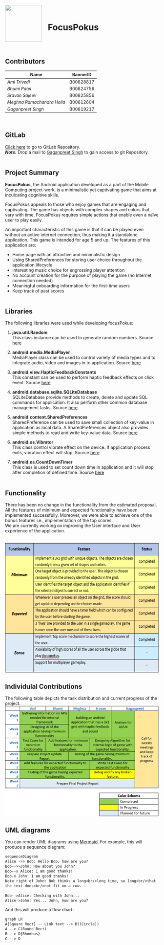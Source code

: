 <img align="left" width="120" height="120" src="https://lh3.googleusercontent.com/V5baaVxMdRdwVQA84teFeqqF3NO22-81R-o7xqEL3MkxJuvtbHMl4LPWEuXHat8PZj1Hp5ce0va7Uw">

<br />

# &nbsp;&nbsp;&nbsp;**FocusPokus**
<br /><br />
  
## Contributors
|Name|BannerID |
|--|--|
| *Ami Trivedi* | B00828817 |
| *Bhumi Patel* | B00824756 |
| *Sravan Sajeev* | B00825856 |
| *Meghna Ramachandra Holla* | B00812604  |
| *Gaganpreet Singh* | B00819217|
<br />

## GitLab
[Click here](https://git.cs.dal.ca/singh1/focuspokus.git) to go to GitLab Repository.<br />
***Note:*** Drop a mail to [Gaganpreet Singh](gaganpreet.singh@dal.ca) to gain access to git Repository.<br /><br />

## Project Summary
**FocusPokus**, the Android application developed as a part of the Mobile Computing project-work, is a minimalistic yet captivating game that aims at inculcating cognitive skills.

FocusPokus appeals to those who enjoy games that are engaging and captivating. The game has objects with complex shapes and colors that vary with time. FocusPokus requires simple actions that enable even a naïve user to play easily.

An important characteristic of this game is that it can be played even without an active internet connection, thus making it a standalone application. This game is intended for age 5 and up. The features of this application are:
+ Home page with an attractive and minimalistic design 
+ Using SharedPreferences for storing user choice throughout the application lifecycle  
+ Interesting music choice for engrossing player attention
+ No account creation for the purpose of playing the game (no Internet connection needed)
+ Meaningful onboarding information for the first-time users
+ Keep track of past scores
<br /><br />

## Libraries
The following libraries were used while developing focusPokus:<br />
1. **java.util.Random** <br />
This class instance can be used to generate random numbers. Source [here](https://developer.android.com/reference/java/util/Random)
 
1. **android.media.MediaPlayer** <br />
MediaPlayer class can be used to control variety of media types and to integrate audio, video and images in to application. Source [here](https://developer.android.com/guide/topics/media/mediaplayer)
 
1. **android.view.HapticFeedbackConstants** <br />
This constant can be used to perform haptic feedback effects on click event. Source [here](https://developer.android.com/reference/android/view/HapticFeedbackConstants)
 
1. **android.database.sqlite.SQLiteDatabase** <br />
SQLiteDatabase provide methods to create, delete and update SQL commands for  application. It also  perform other common database management tasks. Source [here](https://developer.android.com/reference/android/database/sqlite/SQLiteDatabase)

1. **android.content.SharedPreferences** <br />
SharedPreference can be used to save small collection of key-value in application as local data. A SharedPreferences object also provides simple methods to read and write key-value data. Source [here](https://developer.android.com/training/data-storage/shared-preferences)

1. **android.os.Vibrator** <br />
This class control vibrate  effect on the device. If application process exits, vibration effect will stop. Source [here](https://developer.android.com/reference/android/os/Vibrator)

1. **android.os.CountDownTimer** <br />
This class is used to set count down time in application and it will stop after completion of defined time. Source [here](https://developer.android.com/reference/android/os/CountDownTimer)
<br /><br />

## Functionality
There has been no change in the functionality from the estimated proposal. All the features of minimum and expected functionality have been implemented successfully. Moreover, we were able to achieve one of the bonus features i.e., implementation of the top scores.
<br />
We are currently working on improving the User interface and User experience of the application.<br /><br />

<img width="623" height="425" src="Extra/Table_of_Fx.PNG">

## Individulal Contributions
The following table depicts the task distribution and current progress of the project.  
![Functionalities implemented](Extra/Table_of_Individual_Contribution.PNG/ "Functionality")
## UML diagrams

You can render UML diagrams using [Mermaid](https://mermaidjs.github.io/). For example, this will produce a sequence diagram:

```mermaid
sequenceDiagram
Alice ->> Bob: Hello Bob, how are you?
Bob-->>John: How about you John?
Bob--x Alice: I am good thanks!
Bob-x John: I am good thanks!
Note right of John: Bob thinks a long<br/>long time, so long<br/>that the text does<br/>not fit on a row.

Bob-->Alice: Checking with John...
Alice->John: Yes... John, how are you?
```

And this will produce a flow chart:

```mermaid
graph LR
A[Square Rect] -- Link text --> B((Circle))
A --> C(Round Rect)
B --> D{Rhombus}
C --> D
```